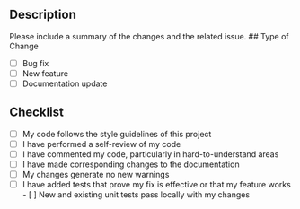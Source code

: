 ## Description

Please include a summary of the changes and the related issue. ## Type of Change

- [ ] Bug fix
- [ ] New feature
- [ ] Documentation update

## Checklist

- [ ] My code follows the style guidelines of this project
- [ ] I have performed a self-review of my code
- [ ] I have commented my code, particularly in hard-to-understand areas
- [ ] I have made corresponding changes to the documentation
- [ ] My changes generate no new warnings
- [ ] I have added tests that prove my fix is effective or that my feature works - [ ] New and existing unit tests pass locally with my changes
